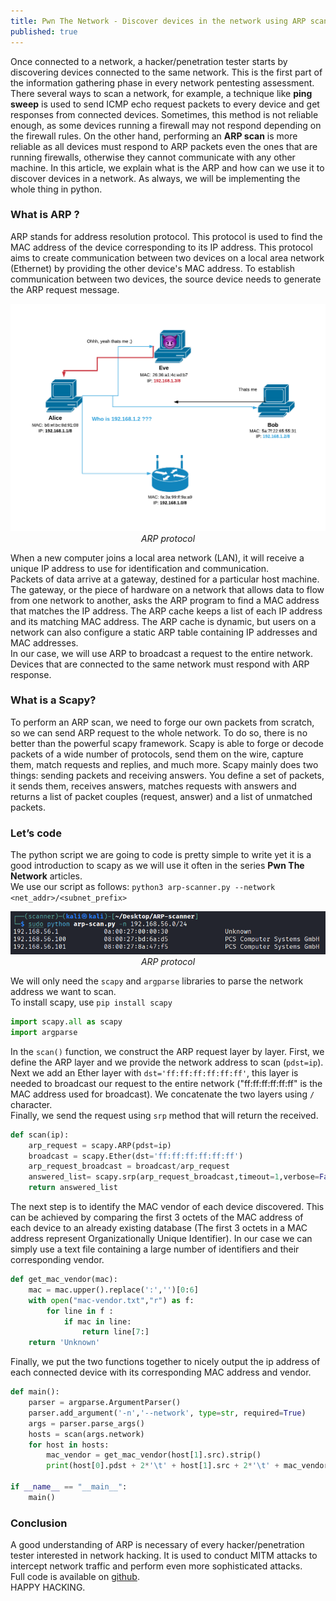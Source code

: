 ```yaml
---
title: Pwn The Network - Discover devices in the network using ARP scan
published: true
---
```


Once connected to a network, a hacker/penetration tester starts by discovering devices connected to the same network. This is the first part of the information gathering phase in every network pentesting assessment.<br>
There several ways to scan a network, for example, a technique like **ping sweep** is used to send ICMP echo request packets to every device and get responses from connected devices. Sometimes, this method is not reliable enough, as some devices running a firewall may not respond depending on the firewall rules. On the other hand, performing an **ARP scan** is more reliable as all devices must respond to ARP packets even the ones that are running firewalls, otherwise they cannot communicate with any other machine. In this article, we explain what is the ARP and how can we use it to discover devices in a network. As always, we will be implementing the whole thing in python.

### [](#header-3) What is ARP ?
ARP stands for address resolution protocol. This protocol is used to find the MAC address of the device corresponding to its IP address. This protocol aims to create communication between two devices on a local area network (Ethernet) by providing the other device's MAC address. To establish communication between two devices, the source device needs to generate the ARP request message. 

<p align="center">
  <img src="https://github.com/Ahmed-Z/the-blog/blob/gh-pages/assets/arp-protocol.png" style="width:600px;"><br>
  <em>ARP protocol</em>
</p>
When a new computer joins a local area network (LAN), it will receive a unique IP address to use for identification and communication. <br>
Packets of data arrive at a gateway, destined for a particular host machine. The gateway, or the piece of hardware on a network that allows data to flow from one network to another, asks the ARP program to find a MAC address that matches the IP address. The ARP cache keeps a list of each IP address and its matching MAC address. The ARP cache is dynamic, but users on a network can also configure a static ARP table containing IP addresses and MAC addresses.<br>
In our case, we will use ARP to broadcast a request to the entire network. Devices that are connected to the same network must respond with ARP response.

### [](#header-3) What is a Scapy?
To perform an ARP scan, we need to forge our own packets from scratch, so we can send ARP request to the whole network. To do so, there is no better than the powerful scapy framework. Scapy is able to forge or decode packets of a wide number of protocols, send them on the wire, capture them, match requests and replies, and much more.
Scapy mainly does two things: sending packets and receiving answers. You define a set of packets, it sends them, receives answers, matches requests with answers and returns a list of packet couples (request, answer) and a list of unmatched packets.

### [](#header-3) Let’s code
The python script we are going to code is pretty simple to write yet it is a good introduction to scapy as we will use it often in the series **Pwn The Network** articles.<br> We use our script as follows: `python3 arp-scanner.py --network <net_addr>/<subnet_prefix>`

<p align="center">
  <img src="https://github.com/Ahmed-Z/the-blog/blob/gh-pages/assets/arp-scan.PNG" style="width:600px;"><br>
  <em>ARP protocol</em>
</p>

We will only need the `scapy` and `argparse` libraries to parse the network address we want to scan.<br>
To install scapy, use `pip install scapy`
```python
import scapy.all as scapy
import argparse
```
In the `scan()` function, we construct the ARP request layer by layer. First, we define the ARP layer and we provide the network address to scan (`pdst=ip`).<br>
Next we add an Ether layer with `dst='ff:ff:ff:ff:ff:ff'`, this layer is needed to broadcast our request to the entire network ("ff:ff:ff:ff:ff:ff" is the MAC address used for broadcast). We concatenate the two layers using `/` character. <br>Finally, we send the request using `srp` method that will return the received. 

```python
def scan(ip):
    arp_request = scapy.ARP(pdst=ip)
    broadcast = scapy.Ether(dst='ff:ff:ff:ff:ff:ff')
    arp_request_broadcast = broadcast/arp_request
    answered_list= scapy.srp(arp_request_broadcast,timeout=1,verbose=False)[0]
    return answered_list
```
The next step is to identify the MAC vendor of each device discovered. This can be achieved by comparing the first 3 octets of the MAC address of each device to an already existing database (The first 3 octets in a MAC address represent Organizationally Unique Identifier). In our case we can simply use a text file containing a large number of identifiers and their corresponding vendor.

```python
def get_mac_vendor(mac):
    mac = mac.upper().replace(':','')[0:6]
    with open("mac-vendor.txt","r") as f:
        for line in f :
            if mac in line:
                return line[7:]
    return 'Unknown'
```

Finally, we put the two functions together to nicely output the ip address of each connected device with its corresponding MAC address and vendor.

```python
def main():
    parser = argparse.ArgumentParser()
    parser.add_argument('-n','--network', type=str, required=True)
    args = parser.parse_args()
    hosts = scan(args.network)
    for host in hosts:
        mac_vendor = get_mac_vendor(host[1].src).strip()
        print(host[0].pdst + 2*'\t' + host[1].src + 2*'\t' + mac_vendor)

if __name__ == "__main__":
    main()
```
### [](#header-3) Conclusion
A good understanding of ARP is necessary of every hacker/penetration tester interested in network hacking. It is used to conduct MITM attacks to intercept network traffic and perform even more sophisticated attacks.<br>
Full code is available on [github](https://github.com/Ahmed-Z/arp-scanner). <br>
HAPPY HACKING.

